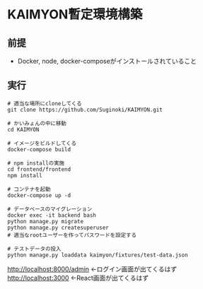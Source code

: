 # KAIMYON暫定環境構築

## 前提
- Docker, node, docker-composeがインストールされていること

## 実行

```
# 適当な場所にcloneしてくる
git clone https://github.com/Suginoki/KAIMYON.git

# かいみょんの中に移動
cd KAIMYON

# イメージをビルドしてくる
docker-compose build

# npm installの実施
cd frontend/frontend
npm install

# コンテナを起動
docker-compose up -d

# データベースのマイグレーション
docker exec -it backend bash
python manage.py migrate
python manage.py createsuperuser
# 適当なrootユーザーを作ってパスワードを設定する

# テストデータの投入
python manage.py loaddata kaimyon/fixtures/test-data.json
```

[http://localhost:8000/admin]() ←ログイン画面が出てくるはず<br>
[http://localhost:3000]() ←React画面が出てくるはず
